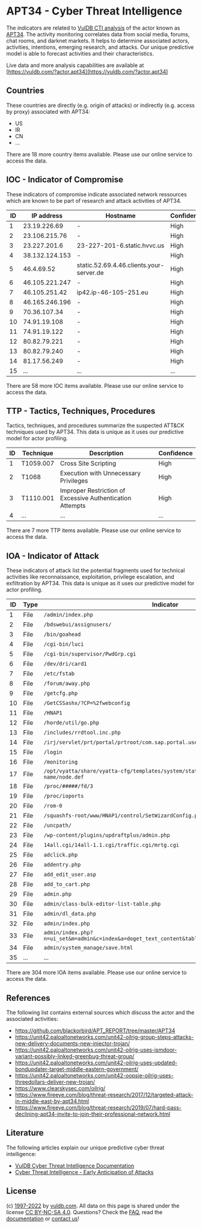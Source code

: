 # APT34 - Cyber Threat Intelligence

The indicators are related to [VulDB CTI analysis](https://vuldb.com/?kb.cti) of the actor known as [APT34](https://vuldb.com/?actor.apt34). The activity monitoring correlates data from social media, forums, chat rooms, and darknet markets. It helps to determine associated actors, activities, intentions, emerging research, and attacks. Our unique predictive model is able to forecast activities and their characteristics.

Live data and more analysis capabilities are available at [https://vuldb.com/?actor.apt34](https://vuldb.com/?actor.apt34)

## Countries

These countries are directly (e.g. origin of attacks) or indirectly (e.g. access by proxy) associated with APT34:

* US
* IR
* CN
* ...

There are 18 more country items available. Please use our online service to access the data.

## IOC - Indicator of Compromise

These indicators of compromise indicate associated network ressources which are known to be part of research and attack activities of APT34.

ID | IP address | Hostname | Confidence
-- | ---------- | -------- | ----------
1 | 23.19.226.69 | - | High
2 | 23.106.215.76 | - | High
3 | 23.227.201.6 | 23-227-201-6.static.hvvc.us | High
4 | 38.132.124.153 | - | High
5 | 46.4.69.52 | static.52.69.4.46.clients.your-server.de | High
6 | 46.105.221.247 | - | High
7 | 46.105.251.42 | ip42.ip-46-105-251.eu | High
8 | 46.165.246.196 | - | High
9 | 70.36.107.34 | - | High
10 | 74.91.19.108 | - | High
11 | 74.91.19.122 | - | High
12 | 80.82.79.221 | - | High
13 | 80.82.79.240 | - | High
14 | 81.17.56.249 | - | High
15 | ... | ... | ...

There are 58 more IOC items available. Please use our online service to access the data.

## TTP - Tactics, Techniques, Procedures

Tactics, techniques, and procedures summarize the suspected ATT&CK techniques used by APT34. This data is unique as it uses our predictive model for actor profiling.

ID | Technique | Description | Confidence
-- | --------- | ----------- | ----------
1 | T1059.007 | Cross Site Scripting | High
2 | T1068 | Execution with Unnecessary Privileges | High
3 | T1110.001 | Improper Restriction of Excessive Authentication Attempts | High
4 | ... | ... | ...

There are 7 more TTP items available. Please use our online service to access the data.

## IOA - Indicator of Attack

These indicators of attack list the potential fragments used for technical activities like reconnaissance, exploitation, privilege escalation, and exfiltration by APT34. This data is unique as it uses our predictive model for actor profiling.

ID | Type | Indicator | Confidence
-- | ---- | --------- | ----------
1 | File | `/admin/index.php` | High
2 | File | `/bdswebui/assignusers/` | High
3 | File | `/bin/goahead` | Medium
4 | File | `/cgi-bin/luci` | High
5 | File | `/cgi-bin/supervisor/PwdGrp.cgi` | High
6 | File | `/dev/dri/card1` | High
7 | File | `/etc/fstab` | Medium
8 | File | `/forum/away.php` | High
9 | File | `/getcfg.php` | Medium
10 | File | `/GetCSSashx/?CP=%2fwebconfig` | High
11 | File | `/HNAP1` | Low
12 | File | `/horde/util/go.php` | High
13 | File | `/includes/rrdtool.inc.php` | High
14 | File | `/irj/servlet/prt/portal/prtroot/com.sap.portal.usermanagement.admin.UserMapping` | High
15 | File | `/login` | Low
16 | File | `/monitoring` | Medium
17 | File | `/opt/vyatta/share/vyatta-cfg/templates/system/static-host-mapping/host-name/node.def` | High
18 | File | `/proc/#####/fd/3` | High
19 | File | `/proc/ioports` | High
20 | File | `/rom-0` | Low
21 | File | `/squashfs-root/www/HNAP1/control/SetWizardConfig.php` | High
22 | File | `/uncpath/` | Medium
23 | File | `/wp-content/plugins/updraftplus/admin.php` | High
24 | File | `14all.cgi/14all-1.1.cgi/traffic.cgi/mrtg.cgi` | High
25 | File | `adclick.php` | Medium
26 | File | `addentry.php` | Medium
27 | File | `add_edit_user.asp` | High
28 | File | `add_to_cart.php` | High
29 | File | `admin.php` | Medium
30 | File | `admin/class-bulk-editor-list-table.php` | High
31 | File | `admin/dl_data.php` | High
32 | File | `admin/index.php` | High
33 | File | `admin/index.php?n=ui_set&m=admin&c=index&a=doget_text_content&table=lang&field=1` | High
34 | File | `admin/system_manage/save.html` | High
35 | ... | ... | ...

There are 304 more IOA items available. Please use our online service to access the data.

## References

The following list contains external sources which discuss the actor and the associated activities:

* https://github.com/blackorbird/APT_REPORT/tree/master/APT34
* https://unit42.paloaltonetworks.com/unit42-oilrig-group-steps-attacks-new-delivery-documents-new-injector-trojan/
* https://unit42.paloaltonetworks.com/unit42-oilrig-uses-ismdoor-variant-possibly-linked-greenbug-threat-group/
* https://unit42.paloaltonetworks.com/unit42-oilrig-uses-updated-bondupdater-target-middle-eastern-government/
* https://unit42.paloaltonetworks.com/unit42-oopsie-oilrig-uses-threedollars-deliver-new-trojan/
* https://www.clearskysec.com/oilrig/
* https://www.fireeye.com/blog/threat-research/2017/12/targeted-attack-in-middle-east-by-apt34.html
* https://www.fireeye.com/blog/threat-research/2019/07/hard-pass-declining-apt34-invite-to-join-their-professional-network.html

## Literature

The following articles explain our unique predictive cyber threat intelligence:

* [VulDB Cyber Threat Intelligence Documentation](https://vuldb.com/?kb.cti)
* [Cyber Threat Intelligence - Early Anticipation of Attacks](https://www.scip.ch/en/?labs.20201022)

## License

(c) [1997-2022](https://vuldb.com/?kb.changelog) by [vuldb.com](https://vuldb.com/?kb.about). All data on this page is shared under the license [CC BY-NC-SA 4.0](https://creativecommons.org/licenses/by-nc-sa/4.0/). Questions? Check the [FAQ](https://vuldb.com/?kb.faq), read the [documentation](https://vuldb.com/?kb) or [contact us](https://vuldb.com/?contact)!
